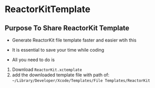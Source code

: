 # ReactorKitTemplate

## Purpose To Share ReactorKit Template
- Generate ReactorKit file template faster and easier wtih this
- It is essential to save your time while coding

- All you need to do is 
1. Download `ReactorKit.xctemplate`
2. add the downloaded template file with path of: 
   `~/Library/Developer/Xcode/Templates/File Templates/ReactorKit`



